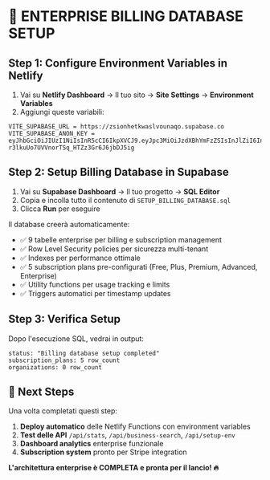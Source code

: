 # 🚀 ENTERPRISE BILLING DATABASE SETUP

## Step 1: Configure Environment Variables in Netlify

1. Vai su **Netlify Dashboard** → Il tuo sito → **Site Settings** → **Environment Variables**
2. Aggiungi queste variabili:

```
VITE_SUPABASE_URL = https://zsionhetkwaslvounaqo.supabase.co
VITE_SUPABASE_ANON_KEY = eyJhbGciOiJIUzI1NiIsInR5cCI6IkpXVCJ9.eyJpc3MiOiJzdXBhYmFzZSIsInJlZiI6InpzaW9uaGV0a3dhc2x2b3VuYXFvIiwicm9sZSI6ImFub24iLCJpYXQiOjE3NTYwNTgwNTUsImV4cCI6MjA3MTYzNDA1NX0.5DVKWx1-r3lkuUo7UVVnorTSq_HTZz3Gr6J6jbDJ5ig
```

## Step 2: Setup Billing Database in Supabase

1. Vai su **Supabase Dashboard** → Il tuo progetto → **SQL Editor**
2. Copia e incolla tutto il contenuto di `SETUP_BILLING_DATABASE.sql`
3. Clicca **Run** per eseguire

Il database creerà automaticamente:
- ✅ 9 tabelle enterprise per billing e subscription management
- ✅ Row Level Security policies per sicurezza multi-tenant
- ✅ Indexes per performance ottimale 
- ✅ 5 subscription plans pre-configurati (Free, Plus, Premium, Advanced, Enterprise)
- ✅ Utility functions per usage tracking e limits
- ✅ Triggers automatici per timestamp updates

## Step 3: Verifica Setup

Dopo l'esecuzione SQL, vedrai in output:
```
status: "Billing database setup completed"
subscription_plans: 5 row_count
organizations: 0 row_count
```

## 🎯 Next Steps

Una volta completati questi step:
1. **Deploy automatico** delle Netlify Functions con environment variables
2. **Test delle API** `/api/stats`, `/api/business-search`, `/api/setup-env`  
3. **Dashboard analytics** enterprise funzionale
4. **Subscription system** pronto per Stripe integration

**L'architettura enterprise è COMPLETA e pronta per il lancio! 🔥**
